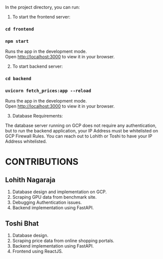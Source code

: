 In the project directory, you can run:

1. To start the frontend server:

### `cd frontend`

### `npm start`

Runs the app in the development mode.\
Open [http://localhost:3000](http://localhost:3000) to view it in your browser.

2. To start backend server:

### `cd backend`

### `uvicorn fetch_prices:app --reload`

Runs the app in the development mode.\
Open [http://localhost:3000](http://localhost:3000) to view it in your browser.

3. Database Requirements:

The database server running on GCP does not require any authentication, but to run the backend application, your IP Address must be whitelisted on GCP Firewall Rules. You can reach out to Lohith or Toshi to have your IP Address whitelisted.

# CONTRIBUTIONS

## Lohith Nagaraja

1. Database design and implementation on GCP.
2. Scraping GPU data from benchmark site.
3. Debugging Authentication issues.
4. Backend implementation using FastAPI.

## Toshi Bhat

1. Database design.
2. Scraping price data from online shopping portals.
3. Backend implementation using FastAPI.
4. Frontend using ReactJS.

